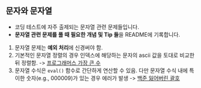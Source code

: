 ## 문자와 문자열
- 코딩 테스트에 자주 출제되는 문자열 관련 문제들입니다.
- **문자열 관련 문제를 풀 때 필요한 개념 및 Tip 들**을 README에 기록합니다.
1. 문자열 문제는 **예외 처리**에 신경써야 함.
2. 기본적인 문자열 정렬의 경우 인덱스에 해당하는 문자의 ascii 값을 토대로 비교한 뒤 정렬함. -> [프로그래머스 가장 큰 수](./Programmers_가장_큰_수.py)
3. 문자열 수식은 `eval()` 함수로 간단하게 연산할 수 있음. 다만 문자열 수식 내에 특이한 숫자(e.g., 000009)가 있는 경우 에러가 발생 -> [백준 잃어버린 괄호](./BOJ_1541.py)